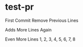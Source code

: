 # test-pr
First Commit
Remove Previous Lines

Adds More Lines Again

Even More Lines 1, 2, 3, 4, 5, 6, 7, 8
